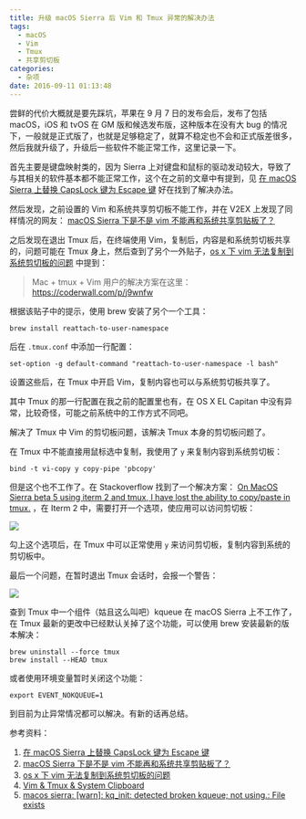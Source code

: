 ```yaml
---
title: 升级 macOS Sierra 后 Vim 和 Tmux 异常的解决办法
tags:
  - macOS
  - Vim
  - Tmux
  - 共享剪切板
categories:
  - 杂项
date: 2016-09-11 01:13:48
---
```


尝鲜的代价大概就是要先踩坑，苹果在 9 月 7 日的发布会后，发布了包括 macOS，iOS 和 tvOS 在 GM 版和候选发布版，这种版本在没有大 bug 的情况下，一般就是正式版了，也就是足够稳定了，就算不稳定也不会和正式版差很多，然后我就升级了，升级后一些软件不能正常工作，这里记录一下。

首先主要是键盘映射类的，因为 Sierra 上对键盘和鼠标的驱动发动较大，导致了与其相关的软件基本都不能正常工作，这个在之前的文章中有提到，见 [在 macOS Sierra 上替换 CapsLock 键为 Escape 键](https://imciel.com/2016/09/09/macos-sierra-capslock-escape/) 好在找到了解决办法。

<!-- more -->

然后发现，之前设置的 Vim 和系统共享剪切板不能工作，并在 V2EX 上发现了同样情况的网友：
[macOS Sierra 下是不是 vim 不能再和系统共享剪贴板了？](https://www.v2ex.com/t/305371)

之后发现在退出 Tmux 后，在终端使用 Vim，复制后，内容是和系统剪切板共享的，问题可能在 Tmux 身上，然后查到了另个一外贴子，[os x 下 vim 无法复制到系统剪切板的问题](https://www.v2ex.com/t/96300) 中提到：

>Mac + tmux + Vim 用户的解决方案在这里： 
>https://coderwall.com/p/j9wnfw

根据该贴子中的提示，使用 brew 安装了另个一个工具：

```
brew install reattach-to-user-namespace
```

后在 `.tmux.conf` 中添加一行配置：

```
set-option -g default-command "reattach-to-user-namespace -l bash"
```

设置这些后，在 Tmux 中开启 Vim，复制内容也可以与系统剪切板共享了。

其中 Tmux 的那一行配置在我之前的配置里也有，在 OS X EL Capitan 中没有异常，比较奇怪，可能之前系统中的工作方式不同吧。

解决了 Tmux 中 Vim 的剪切板问题，该解决 Tmux 本身的剪切板问题了。

在 Tmux 中不能直接用鼠标选中复制，我使用了 `y` 来复制内容到系统剪切板：

```
bind -t vi-copy y copy-pipe 'pbcopy'
```

但是这个也不工作了。在 Stackoverflow 找到了一个解决方案：
[On MacOS Sierra beta 5 using iterm 2 and tmux, I have lost the ability to copy/paste in tmux.](https://superuser.com/questions/1114694/on-macos-sierra-beta-5-using-iterm-2-and-tmux-i-have-lost-the-ability-to-copy-p/1114729) ，在 Iterm 2 中，需要打开一个选项，使应用可以访问剪切板：

![](https://i.imgur.com/ujbAjO4.jpg)

勾上这个选项后，在 Tmux 中可以正常使用 `y` 来访问剪切板，复制内容到系统的剪切板中。

最后一个问题，在暂时退出 Tmux 会话时，会报一个警告：

![](https://i.imgur.com/a1V8Xp4.jpg)

查到 Tmux 中一个组件（姑且这么叫吧）kqueue 在 macOS Sierra 上不工作了，在 Tmux 最新的更改中已经默认关掉了这个功能，可以使用 brew 安装最新的版本解决：

```
brew uninstall --force tmux
brew install --HEAD tmux
```

或者使用环境变量暂时关闭这个功能：

```
export EVENT_NOKQUEUE=1
```

到目前为止异常情况都可以解决。有新的话再总结。

参考资料：

1. [在 macOS Sierra 上替换 CapsLock 键为 Escape 键](https://imciel.com/2016/09/09/macos-sierra-capslock-escape/) 
2. [macOS Sierra 下是不是 vim 不能再和系统共享剪贴板了？](https://www.v2ex.com/t/305371)
3. [os x 下 vim 无法复制到系统剪切板的问题](https://www.v2ex.com/t/96300)
4. [Vim & Tmux & System Clipboard](https://coderwall.com/p/j9wnfw/vim-tmux-system-clipboard)
5. [macos sierra: [warn]: kq_init: detected broken kqueue; not using.: File exists ](https://github.com/tmux/tmux/issues/475)




